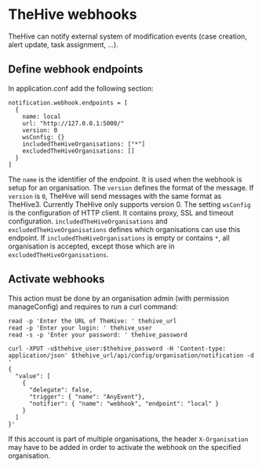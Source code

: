 # TheHive webhooks

TheHive can notify external system of modification events (case creation, alert update, task assignment, ...).

## Define webhook endpoints
In application.conf add the following section:
```
notification.webhook.endpoints = [
  {
    name: local
    url: "http://127.0.0.1:5000/"
    version: 0
    wsConfig: {}
    includedTheHiveOrganisations: ["*"]
    excludedTheHiveOrganisations: []
  }
]
```

The `name` is the identifier of the endpoint. It is used when the webhook is setup for an organisation.
The `version` defines the format of the message. If `version` is `0`, TheHive will send messages with the same format as TheHive3. Currently TheHive only supports version 0.
The setting `wsConfig` is the configuration of HTTP client. It contains proxy, SSL and timeout configuration.
`includedTheHiveOrganisations` and `excludedTheHiveOrganisations` defines which organisations can use this endpoint. If `includedTheHiveOrganisations` is empty or contains `*`, all organisation is accepted, except those which are in `excludedTheHiveOrganisations`.

## Activate webhooks
This action must be done by an organisation admin (with permission manageConfig) and requires to run a curl command:
```
read -p 'Enter the URL of TheHive: ' thehive_url
read -p 'Enter your login: ' thehive_user
read -s -p 'Enter your password: ' thehive_password

curl -XPUT -u$thehive_user:$thehive_password -H 'Content-type: application/json' $thehive_url/api/config/organisation/notification -d '
{
  "value": [
    {
      "delegate": false,
      "trigger": { "name": "AnyEvent"},
      "notifier": { "name": "webhook", "endpoint": "local" }
    }
  ]
}'
```

If this account is part of multiple organisations, the header `X-Organisation` may have to be added in order to activate the webhook on the specified organisation.